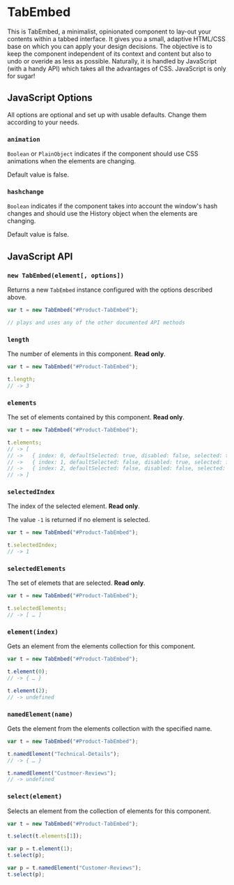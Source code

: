 # TabEmbed

This is TabEmbed, a minimalist, opinionated component to lay-out your contents within a tabbed interface.
It gives you a small, adaptive HTML/CSS base on which you can apply your design decisions.
The objective is to keep the component independent of its context and content but also to undo or overide as less as possible.
Naturally, it is handled by JavaScript (with a handy API) which takes all the advantages of CSS. JavaScript is only for sugar!

## JavaScript Options

All options are optional and set up with usable defaults. Change them according to your needs.

### `animation`

`Boolean` or `PlainObject` indicates if the component should use CSS animations when the elements are changing.

Default value is false.

### `hashchange`

`Boolean` indicates if the component takes into account the window's hash changes and should use the History object when the elements are changing.

Default value is false.

## JavaScript API

### `new TabEmbed(element[, options])`

Returns a new `TabEmbed` instance configured with the options described above.

```js
var t = new TabEmbed("#Product-TabEmbed");

// plays and uses any of the other documented API methods
```

### `length`

The number of elements in this component. **Read only**.

```js
var t = new TabEmbed("#Product-TabEmbed");

t.length;
// -> 3
```

### `elements`

The set of elements contained by this component. **Read only**.

```js
var t = new TabEmbed("#Product-TabEmbed");

t.elements;
// -> [
// ->   { index: 0, defaultSelected: true, disabled: false, selected: true, name: "Technical-Details", tab: [object HTMLLIElement], tabpanel: [object HTMLDivElement] },
// ->   { index: 1, defaultSelected: false, disabled: true, selected: false, name: "Features", tab: [object HTMLLIElement], tabpanel: [object HTMLDivElement] },
// ->   { index: 2, defaultSelected: false, disabled: false, selected: false, name: "Customer-Reviews", tab: [object HTMLLIElement], tabpanel: [object HTMLDivElement] }
// -> ]
```

### `selectedIndex`

The index of the selected element.  **Read only**.

The value `-1` is returned if no element is selected.

```js
var t = new TabEmbed("#Product-TabEmbed");

t.selectedIndex;
// -> 1
```

### `selectedElements`

The set of elemets that are selected. **Read only**.

```js
var t = new TabEmbed("#Product-TabEmbed");

t.selectedElements;
// -> [ … ]
```

### `element(index)`

Gets an element from the elements collection for this component.

```js
var t = new TabEmbed("#Product-TabEmbed");

t.element(0);
// -> { … }

t.element(2);
// -> undefined
```

### `namedElement(name)`

Gets the element from the elements collection with the specified name.

```js
var t = new TabEmbed("#Product-TabEmbed");

t.namedElement("Technical-Details");
// -> { … }

t.namedElement("Custmoer-Reviews");
// -> undefined
```

### `select(element)`

Selects an element from the collection of elements for this component.

```js
var t = new TabEmbed("#Product-TabEmbed");

t.select(t.elements[1]);

var p = t.element(1);
t.select(p);

var p = t.namedElement("Customer-Reviews");
t.select(p);
```
